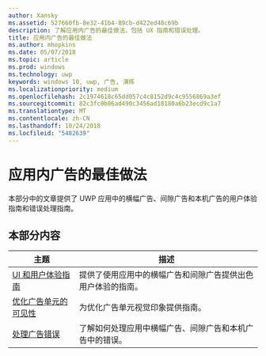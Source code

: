 ```yaml
---
author: Xansky
ms.assetid: 527660fb-8e32-41b4-89cb-d422ed48c69b
description: 了解应用内广告的最佳做法，包括 UX 指南和错误处理。
title: 应用内广告的最佳做法
ms.author: mhopkins
ms.date: 05/07/2018
ms.topic: article
ms.prod: windows
ms.technology: uwp
keywords: windows 10, uwp, 广告, 演练
ms.localizationpriority: medium
ms.openlocfilehash: 2c1974618c65dd057c4c8152d9c4c9556869a3ef
ms.sourcegitcommit: 82c3fc0b06ad490c3456ad18180a6b23ecd9c1a7
ms.translationtype: MT
ms.contentlocale: zh-CN
ms.lasthandoff: 10/24/2018
ms.locfileid: "5482639"
---
```

# <a name="best-practices-for-ads-in-apps"></a>应用内广告的最佳做法

本部分中的文章提供了 UWP 应用中的横幅广告、间隙广告和本机广告的用户体验指南和错误处理指南。

## <a name="in-this-section"></a>本部分内容

|  主题    | 描述 |               
|----------|-------|
| [UI 和用户体验指南](ui-and-user-experience-guidelines.md) | 提供了使用应用中的横幅广告和间隙广告提供出色用户体验的指南。 |
| [优化广告单元的可见性](optimize-ad-unit-viewability.md) | 为优化广告单元视觉印象提供指南。 |
| [处理广告错误](error-handling-with-advertising-libraries.md)     |  了解如何处理应用中横幅广告、间隙广告和本机广告中的错误。          |



 

 
